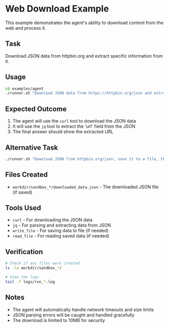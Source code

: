 # Web Download Example

This example demonstrates the agent's ability to download content from the web and process it.

## Task
Download JSON data from httpbin.org and extract specific information from it.

## Usage
```bash
cd examples/agent
./runner.sh "Download JSON data from https://httpbin.org/json and extract the 'url' field"
```

## Expected Outcome
1. The agent will use the `curl` tool to download the JSON data
2. It will use the `jq` tool to extract the 'url' field from the JSON
3. The final answer should show the extracted URL

## Alternative Task
```bash
./runner.sh "Download JSON from httpbin.org/json, save it to a file, then read and analyze it"
```

## Files Created
- `workdir/sandbox_*/downloaded_data.json` - The downloaded JSON file (if saved)

## Tools Used
- `curl` - For downloading the JSON data
- `jq` - For parsing and extracting data from JSON
- `write_file` - For saving data to file (if needed)
- `read_file` - For reading saved data (if needed)

## Verification
```bash
# Check if any files were created
ls -la workdir/sandbox_*/

# View the logs
tail -f logs/run_*.log
```

## Notes
- The agent will automatically handle network timeouts and size limits
- JSON parsing errors will be caught and handled gracefully
- The download is limited to 10MB for security